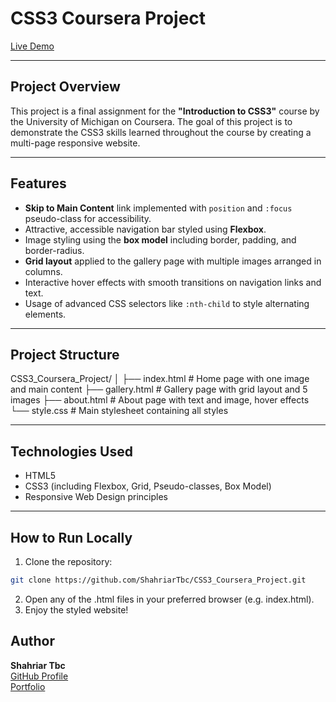 # CSS3 Coursera Project

[Live Demo](https://ShahriarTbc.github.io/CSS3_Coursera_Project)

---

## Project Overview

This project is a final assignment for the **"Introduction to CSS3"** course by the University of Michigan on Coursera. The goal of this project is to demonstrate the CSS3 skills learned throughout the course by creating a multi-page responsive website.

---

## Features

- **Skip to Main Content** link implemented with `position` and `:focus` pseudo-class for accessibility.
- Attractive, accessible navigation bar styled using **Flexbox**.
- Image styling using the **box model** including border, padding, and border-radius.
- **Grid layout** applied to the gallery page with multiple images arranged in columns.
- Interactive hover effects with smooth transitions on navigation links and text.
- Usage of advanced CSS selectors like `:nth-child` to style alternating elements.

---

## Project Structure


CSS3_Coursera_Project/
│
├── index.html # Home page with one image and main content
├── gallery.html # Gallery page with grid layout and 5 images
├── about.html # About page with text and image, hover effects
└── style.css # Main stylesheet containing all styles


---

## Technologies Used

- HTML5
- CSS3 (including Flexbox, Grid, Pseudo-classes, Box Model)
- Responsive Web Design principles

---

## How to Run Locally

1. Clone the repository:

```bash
git clone https://github.com/ShahriarTbc/CSS3_Coursera_Project.git

```
2. Open any of the .html files in your preferred browser (e.g. index.html).
3. Enjoy the styled website!


## Author

**Shahriar Tbc**  
[GitHub Profile](https://github.com/ShahriarTbc)  
[Portfolio](https://shahriartbc.github.io/Shahriar-Portfolio)